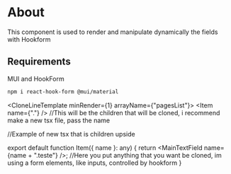 # About

This component is used to render and manipulate dynamically the fields with Hookform

## Requirements

MUI and HookForm

```bash
npm i react-hook-form @mui/material
```

<CloneLineTemplate minRender={1} arrayName={"pagesList"}> <Item name={"."} /> //This will be the children that will be cloned, i recommend make a new tsx file, pass the name

//Example of new tsx that is children upside

export default function Item({ name }: any) { return <MainTextField name={name + ".teste"} />; //Here you put anything that you want be cloned, im using a form elements, like inputs, controlled by hookform }
